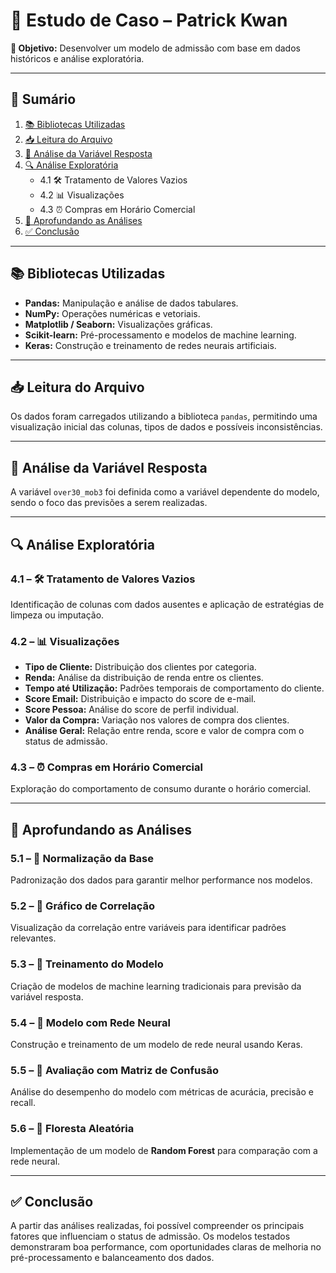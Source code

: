 <h1>🧠 Estudo de Caso – Patrick Kwan</h1>
<p><strong>📌 Objetivo:</strong> Desenvolver um modelo de admissão com base em dados históricos e análise exploratória.</p>

<hr>

<h2>📂 Sumário</h2>
<ol>
  <li><a href="#bibliotecas">📚 Bibliotecas Utilizadas</a></li>
  <li><a href="#leitura">📥 Leitura do Arquivo</a></li>
  <li><a href="#variavel">🎯 Análise da Variável Resposta</a></li>
  <li><a href="#exploratoria">🔍 Análise Exploratória</a>
    <ul>
      <li>4.1 🛠️ Tratamento de Valores Vazios</li>
      <li>4.2 📊 Visualizações</li>
      <li>4.3 ⏰ Compras em Horário Comercial</li>
    </ul>
  </li>
  <li><a href="#aprofundando">🔬 Aprofundando as Análises</a></li>
  <li><a href="#conclusao">✅ Conclusão</a></li>
</ol>

<hr>

<h2 id="bibliotecas">📚 Bibliotecas Utilizadas</h2>
<ul>
  <li><strong>Pandas:</strong> Manipulação e análise de dados tabulares.</li>
  <li><strong>NumPy:</strong> Operações numéricas e vetoriais.</li>
  <li><strong>Matplotlib / Seaborn:</strong> Visualizações gráficas.</li>
  <li><strong>Scikit-learn:</strong> Pré-processamento e modelos de machine learning.</li>
  <li><strong>Keras:</strong> Construção e treinamento de redes neurais artificiais.</li>
</ul>

<hr>

<h2 id="leitura">📥 Leitura do Arquivo</h2>
<p>Os dados foram carregados utilizando a biblioteca <code>pandas</code>, permitindo uma visualização inicial das colunas, tipos de dados e possíveis inconsistências.</p>

<hr>

<h2 id="variavel">🎯 Análise da Variável Resposta</h2>
<p>A variável <code>over30_mob3</code> foi definida como a variável dependente do modelo, sendo o foco das previsões a serem realizadas.</p>

<hr>

<h2 id="exploratoria">🔍 Análise Exploratória</h2>

<h3>4.1 – 🛠️ Tratamento de Valores Vazios</h3>
<p>Identificação de colunas com dados ausentes e aplicação de estratégias de limpeza ou imputação.</p>

<h3>4.2 – 📊 Visualizações</h3>
<ul>
  <li><strong>Tipo de Cliente:</strong> Distribuição dos clientes por categoria.</li>
  <li><strong>Renda:</strong> Análise da distribuição de renda entre os clientes.</li>
  <li><strong>Tempo até Utilização:</strong> Padrões temporais de comportamento do cliente.</li>
  <li><strong>Score Email:</strong> Distribuição e impacto do score de e-mail.</li>
  <li><strong>Score Pessoa:</strong> Análise do score de perfil individual.</li>
  <li><strong>Valor da Compra:</strong> Variação nos valores de compra dos clientes.</li>
  <li><strong>Análise Geral:</strong> Relação entre renda, score e valor de compra com o status de admissão.</li>
</ul>

<h3>4.3 – ⏰ Compras em Horário Comercial</h3>
<p>Exploração do comportamento de consumo durante o horário comercial.</p>

<hr>

<h2 id="aprofundando">🔬 Aprofundando as Análises</h2>

<h3>5.1 – 📏 Normalização da Base</h3>
<p>Padronização dos dados para garantir melhor performance nos modelos.</p>

<h3>5.2 – 🔗 Gráfico de Correlação</h3>
<p>Visualização da correlação entre variáveis para identificar padrões relevantes.</p>

<h3>5.3 – 🤖 Treinamento do Modelo</h3>
<p>Criação de modelos de machine learning tradicionais para previsão da variável resposta.</p>

<h3>5.4 – 🧠 Modelo com Rede Neural</h3>
<p>Construção e treinamento de um modelo de rede neural usando Keras.</p>

<h3>5.5 – 🧮 Avaliação com Matriz de Confusão</h3>
<p>Análise do desempenho do modelo com métricas de acurácia, precisão e recall.</p>

<h3>5.6 – 🌲 Floresta Aleatória</h3>
<p>Implementação de um modelo de <strong>Random Forest</strong> para comparação com a rede neural.</p>

<hr>

<h2 id="conclusao">✅ Conclusão</h2>
<p>A partir das análises realizadas, foi possível compreender os principais fatores que influenciam o status de admissão. Os modelos testados demonstraram boa performance, com oportunidades claras de melhoria no pré-processamento e balanceamento dos dados.</p>

